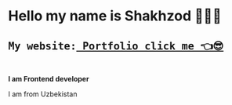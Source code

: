 # Hello my name is Shakhzod 👨🏼‍💻
<h2><pre>My website:<b><a href="https://shakhzodprogrammer.github.io/portfolio/" target="_blank"> Portfolio click me 👈😎</a></b></pre></h2>
<br>
<b> I am Frontend developer</b>
<p>I am from Uzbekistan</p>


